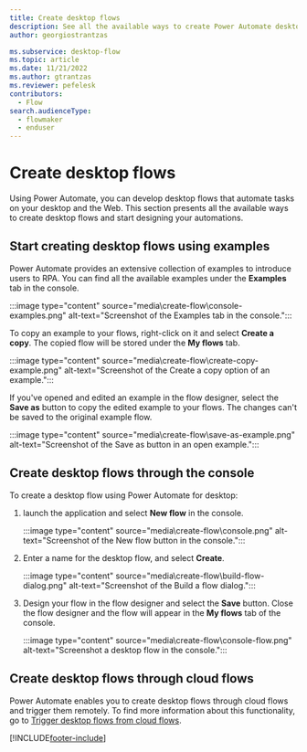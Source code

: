 ```yaml
---
title: Create desktop flows
description: See all the available ways to create Power Automate desktop flows.
author: georgiostrantzas

ms.subservice: desktop-flow
ms.topic: article
ms.date: 11/21/2022
ms.author: gtrantzas
ms.reviewer: pefelesk
contributors:
  - Flow
search.audienceType: 
  - flowmaker
  - enduser
---
```


# Create desktop flows

Using Power Automate, you can develop desktop flows that automate tasks on your desktop and the Web. This section presents all the available ways to create desktop flows and start designing your automations.

## Start creating desktop flows using examples

Power Automate provides an extensive collection of examples to introduce users to RPA. You can find all the available examples under the **Examples** tab in the console.

:::image type="content" source="media\create-flow\console-examples.png" alt-text="Screenshot of the Examples tab in the console.":::

To copy an example to your flows, right-click on it and select **Create a copy**. The copied flow will be stored under the **My flows** tab.

:::image type="content" source="media\create-flow\create-copy-example.png" alt-text="Screenshot of the Create a copy option of an example.":::

If you've opened and edited an example in the flow designer, select the **Save as** button to copy the edited example to your flows. The changes can't be saved to the original example flow.

:::image type="content" source="media\create-flow\save-as-example.png" alt-text="Screenshot of the Save as button in an open example.":::

## Create desktop flows through the console

To create a desktop flow using Power Automate for desktop:

1. launch the application and select **New flow** in the console.

   :::image type="content" source="media\create-flow\console.png" alt-text="Screenshot of the New flow button in the console.":::

1. Enter a name for the desktop flow, and select **Create**.

   :::image type="content" source="media\create-flow\build-flow-dialog.png" alt-text="Screenshot of the Build a flow dialog.":::

1. Design your flow in the flow designer and select the **Save** button. Close the flow designer and the flow will appear in the **My flows** tab of the console.

   :::image type="content" source="media\create-flow\console-flow.png" alt-text="Screenshot a desktop flow in the console.":::

## Create desktop flows through cloud flows

Power Automate enables you to create desktop flows through cloud flows and trigger them remotely. To find more information about this functionality, go to [Trigger desktop flows from cloud flows](trigger-desktop-flows.md).

[!INCLUDE[footer-include](../includes/footer-banner.md)]
